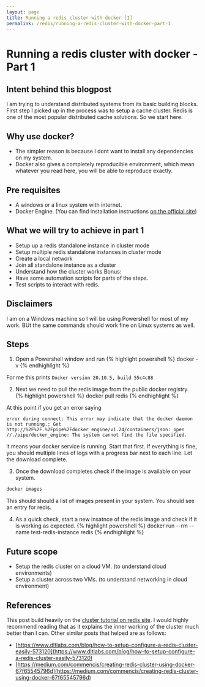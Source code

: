 ```yaml
---
layout: page
title: Running a redis cluster with docker [I]
permalink: /redis/running-a-redis-cluster-with-docker-part-1
---
```

# Running a redis cluster with docker - Part 1

## Intent behind this blogpost
I am trying to understand distributed systems from its basic building blocks. First step I picked up in the process was to setup a cache cluster.
Redis is one of the most popular distributed cache solutions. So we start here.

## Why use docker?
- The simpler reason is because I dont want to install any dependencies on my system.
- Docker also gives a completely reproducible environment, which mean whatever you read here, you will be able to reproduce exactly.

## Pre requisites
- A windows or a linux system with internet.
- Docker Engine. (You can find installation instructions [on the official site](https://docs.docker.com/engine/install/))

## What we will try to achieve in part 1
- Setup up a redis standalone instance in cluster mode
- Setup multiple redis standalone instances in cluster mode
- Create a local network
- Join all standalone instance as a cluster
- Understand how the cluster works
Bonus:
- Have some automation scripts for parts of the steps.
- Test scripts to interact with redis.

## Disclaimers
I am on a Windows machine so I will be using Powershell for most of my work. 
BUt the same commands should work fine on Linux systems as well.

## Steps
1. Open a Powershell window and run 
{% highlight powershell %}
docker -v
{% endhighlight %}

For me this prints `Docker version 20.10.5, build 55c4c88`

2. Next we need to pull the redis image from the public docker registry.  
{% highlight powershell %}
docker pull redis
{% endhighlight %}

At this point if you get an error saying
```
error during connect: This error may indicate that the docker daemon is not running.: Get http://%2F%2F.%2Fpipe%2Fdocker_engine/v1.24/containers/json: open //./pipe/docker_engine: The system cannot find the file specified.
```
it means your docker service is running. Start that first.
If everything is fine, you should multiple lines of logs with a progress bar next to each line. Let the download complete.

3. Once the download completes check if the image is available on your system.
```powershell
docker images
```  
This should should a list of images present in your system. You should see an entry for redis.

4. As a quick check, start a new insatnce of the redis image and check if it is working as expected.
{% highlight powershell %}
docker run --rm --name test-redis-instance redis
{% endhighlight %}

## Future scope
- Setup the redis cluster on a cloud VM. (to understand cloud environments)
- Setup a cluster across two VMs. (to understand networking in cloud environment)

## References
This post build heavily on the [cluster tutorial on redis site](https://redis.io/topics/cluster-tutorial). I would highly recommend reading that as it explains the inner working of the cluster much better than I can.
Other similar posts that helped are as follows:
- [https://www.dltlabs.com/blog/how-to-setup-configure-a-redis-cluster-easily-573120](https://www.dltlabs.com/blog/how-to-setup-configure-a-redis-cluster-easily-573120)
- [https://medium.com/commencis/creating-redis-cluster-using-docker-67f65545796d](https://medium.com/commencis/creating-redis-cluster-using-docker-67f65545796d)